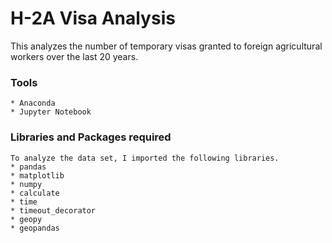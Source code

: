# H-2A Visa Analysis


This analyzes the number of temporary visas granted to foreign agricultural workers over the last 20 years.


### Tools
	* Anaconda
	* Jupyter Notebook

### Libraries and Packages required
	To analyze the data set, I imported the following libraries.	
	* pandas
	* matplotlib
	* numpy
	* calculate
	* time
	* timeout_decorator
	* geopy
	* geopandas
	
